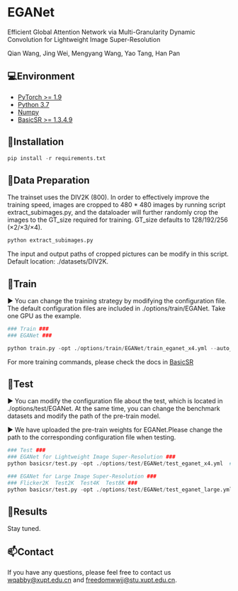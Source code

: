 # EGANet


Efficient Global Attention Network via Multi-Granularity Dynamic Convolution for Lightweight Image Super-Resolution

Qian Wang, Jing Wei, Mengyang Wang, Yao Tang, Han Pan

## 💻Environment

- [PyTorch >= 1.9](https://pytorch.org/)
- [Python 3.7](https://www.python.org/downloads/)
- [Numpy](https://numpy.org/)
- [BasicSR >= 1.3.4.9](https://github.com/XPixelGroup/BasicSR)

## 🔧Installation

```python
pip install -r requirements.txt
```

## 📜Data Preparation

The trainset uses the DIV2K (800). In order to effectively improve the training speed, images are cropped to 480 * 480 images by running script extract_subimages.py, and the dataloader will further randomly crop the images to the GT_size required for training. GT_size defaults to 128/192/256 (×2/×3/×4). 

```python
python extract_subimages.py
```

The input and output paths of cropped pictures can be modify in this script. Default location: ./datasets/DIV2K.

## 🚀Train

▶️ You can change the training strategy by modifying the configuration file. The default configuration files are included in ./options/train/EGANet. Take one GPU as the example.

```python
### Train ###
### EGANet ###

python train.py -opt ./options/train/EGANet/train_eganet_x4.yml --auto_resume  # ×4
```

For more training commands, please check the docs in [BasicSR](https://github.com/XPixelGroup/BasicSR)

## 🚀Test

▶️ You can modify the configuration file about the test, which is located in ./options/test/EGANet. At the same time, you can change the benchmark datasets and modify the path of the pre-train model. 

▶️ We have uploaded the pre-train weights for EGANet.Please change the path to the corresponding configuration file when testing.


```python
### Test ###
### EGANet for Lightweight Image Super-Resolution ###
python basicsr/test.py -opt ./options/test/EGANet/test_eganet_x4.yml  # ×4

### EGANet for Large Image Super-Resolution ###
### Flicker2K  Test2K  Test4K  Test8K ###
python basicsr/test.py -opt ./options/test/EGANet/test_eganet_large.yml  # large image

```

## 🚩Results

Stay tuned.

## :mailbox:Contact

If you have any questions, please feel free to contact us wqabby@xupt.edu.cn and [freedomwwjj@stu.xupt.edu.cn](mailto:bolttt@stu.xupt.edu.cn).

